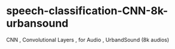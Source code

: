 # speech-classification-CNN-8k-urbansound
CNN , Convolutional Layers , for Audio , UrbandSound (8k audios)
